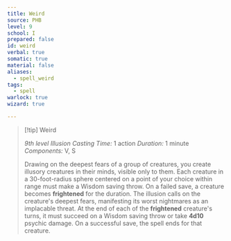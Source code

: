 ```yaml
---
title: Weird
source: PHB
level: 9
school: I
prepared: false
id: weird
verbal: true
somatic: true
material: false
aliases:
  - spell_weird
tags:
  - spell
warlock: true
wizard: true

---
```

>[!tip] Weird
>
> *9th level Illusion*
> *Casting Time:* 1 action
> *Duration:* 1 minute
> *Components:* V, S
>
>Drawing on the deepest fears of a group of creatures, you create illusory creatures in their minds, visible only to them. Each creature in a 30-foot-radius sphere centered on a point of your choice within range must make a Wisdom saving throw. On a failed save, a creature becomes **frightened** for the duration. The illusion calls on the creature's deepest fears, manifesting its worst nightmares as an implacable threat. At the end of each of the **frightened** creature's turns, it must succeed on a Wisdom saving throw or take **4d10** psychic damage. On a successful save, the spell ends for that creature.
>

